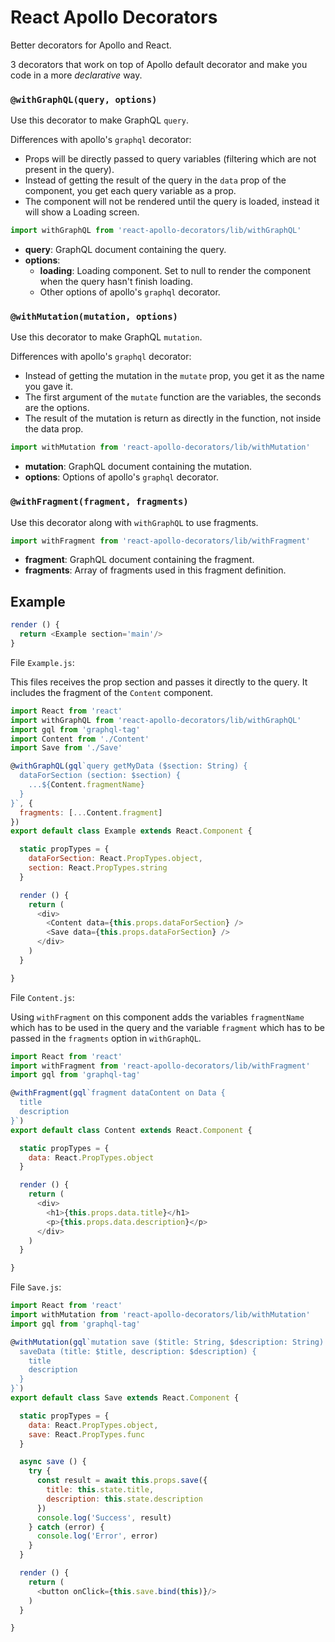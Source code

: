 # React Apollo Decorators

Better decorators for Apollo and React.

3 decorators that work on top of Apollo default decorator and make you code in a more *declarative* way.

### ```@withGraphQL(query, options)```

Use this decorator to make GraphQL ```query```.

Differences with apollo's ```graphql``` decorator:

- Props will be directly passed to query variables (filtering which are not present in the query).
- Instead of getting the result of the query in the ```data``` prop of the component, you get each query variable as a prop.
- The component will not be rendered until the query is loaded, instead it will show a Loading screen.

```js
import withGraphQL from 'react-apollo-decorators/lib/withGraphQL'
```

- **query**: GraphQL document containing the query.
- **options**: 
  - **loading**: Loading component. Set to null to render the component when the query hasn't finish loading.
  - Other options of apollo's ```graphql``` decorator.

### ```@withMutation(mutation, options)```

Use this decorator to make GraphQL ```mutation```.

Differences with apollo's ```graphql``` decorator:

- Instead of getting the mutation in the ```mutate``` prop, you get it as the name you gave it.
- The first argument of the ```mutate``` function are the variables, the seconds are the options.
- The result of the mutation is return as directly in the function, not inside the data prop.

```js
import withMutation from 'react-apollo-decorators/lib/withMutation'
```

- **mutation**: GraphQL document containing the mutation.
- **options**: Options of apollo's ```graphql``` decorator.

### ```@withFragment(fragment, fragments)```

Use this decorator along with ```withGraphQL``` to use fragments.

```js
import withFragment from 'react-apollo-decorators/lib/withFragment'
```

- **fragment**: GraphQL document containing the fragment.
- **fragments**: Array of fragments used in this fragment definition.

## Example

```js
render () {
  return <Example section='main'/>
}
```

File ```Example.js```:

This files receives the prop section and passes it directly to the query.
It includes the fragment of the ```Content``` component.

```js
import React from 'react'
import withGraphQL from 'react-apollo-decorators/lib/withGraphQL'
import gql from 'graphql-tag'
import Content from './Content'
import Save from './Save'

@withGraphQL(gql`query getMyData ($section: String) {
  dataForSection (section: $section) {
    ...${Content.fragmentName}
  }
}`, {
  fragments: [...Content.fragment]
})
export default class Example extends React.Component {

  static propTypes = {
    dataForSection: React.PropTypes.object,
    section: React.PropTypes.string
  }

  render () {
    return (
      <div>
        <Content data={this.props.dataForSection} />
        <Save data={this.props.dataForSection} />
      </div>
    )
  }

}
```

File ```Content.js```:

Using ```withFragment``` on this component adds the variables ```fragmentName``` which has to be 
used in the query and the variable ```fragment``` which has to be passed in the ```fragments``` 
option in ```withGraphQL```.

```js
import React from 'react'
import withFragment from 'react-apollo-decorators/lib/withFragment'
import gql from 'graphql-tag'

@withFragment(gql`fragment dataContent on Data {
  title
  description
}`)
export default class Content extends React.Component {

  static propTypes = {
    data: React.PropTypes.object
  }

  render () {
    return (
      <div>
        <h1>{this.props.data.title}</h1>
        <p>{this.props.data.description}</p>
      </div>
    )
  }

}
```

File ```Save.js```:

```js
import React from 'react'
import withMutation from 'react-apollo-decorators/lib/withMutation'
import gql from 'graphql-tag'

@withMutation(gql`mutation save ($title: String, $description: String) {
  saveData (title: $title, description: $description) {
    title
    description
  }
}`)
export default class Save extends React.Component {

  static propTypes = {
    data: React.PropTypes.object,
    save: React.PropTypes.func
  }

  async save () {
    try {
      const result = await this.props.save({
        title: this.state.title,
        description: this.state.description
      })
      console.log('Success', result)
    } catch (error) {
      console.log('Error', error)
    }
  }

  render () {
    return (
      <button onClick={this.save.bind(this)}/>
    )
  }

}
```
